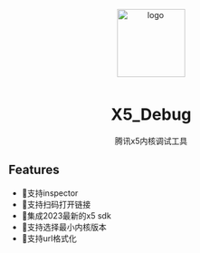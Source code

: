 <p align="center">
    <img alt="logo" src="https://vrhouse-storage.oss-cn-shanghai.aliyuncs.com/wyw/logo@64x64.png" width="120" height="120" style="margin-bottom: 10px;">
</p>

<h1 align="center">X5_Debug</h1>

<p align="center">腾讯x5内核调试工具</p>

## Features  
- 💪支持inspector  
- 💪支持扫码打开链接  
- 🍭集成2023最新的x5 sdk  
- 🍭支持选择最小内核版本  
- 🍭支持url格式化 
 
